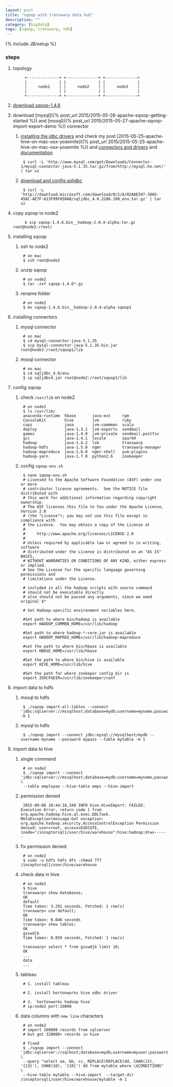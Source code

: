 ```yaml
---
layout: post
title: "sqoop with transwarp data hub"
description: ""
category: [bigdata]
tags: [sqoop, transwarp, tdh]
---
```

{% include JB/setup %}


### steps

1. topology

            +--------------+ +--------------+ +--------------+
            |              | |              | |              |
            |     node1    | |     node2    | |     node3    |
            |              | |              | |              |
            +--------------+ +--------------+ +--------------+

1. [download sqoop-1.4.6](http://www.apache.org/dyn/closer.lua/sqoop/1.4.6)

1. download [mysql]({% post_url 2015/2015-05-26-apache-sqoop-getting-started %}) and [mssql]({% post_url 2015/2015-05-27-apache-sqoop-import-export-demo %}) connector


    1. [installing the jdbc drivers](http://www.cloudera.com/content/cloudera/en/documentation/cdh4/latest/CDH4-Installation-Guide/cdh4ig_topic_13_7.html) and check my post [2015-05-25-apache-hive-on-mac-osx-yosemite]({% post_url 2015/2015-05-25-apache-hive-on-mac-osx-yosemite %}) and [connectors and drivers](https://blogs.apache.org/sqoop/entry/connectors_and_drivers_in_the) and [documentation](http://sqoop.apache.org/docs/1.4.0-incubating/SqoopUserGuide.html#id1763114)

            $ curl -L 'http://www.mysql.com/get/Downloads/Connector-J/mysql-connector-java-5.1.35.tar.gz/from/http://mysql.he.net/' | tar xz

    1. [download and config sqljdbc](http://hortonworks.com/hadoop-tutorial/import-microsoft-sql-server-hortonworks-sandbox-using-sqoop/)

            $ curl -L 'http://download.microsoft.com/download/0/2/A/02AAE597-3865-456C-AE7F-613F99F850A8/sqljdbc_4.0.2206.100_enu.tar.gz' | tar xz

1. copy sqoop to node2

            $ scp sqoop-1.4.6.bin__hadoop-2.0.4-alpha.tar.gz root@node2:/root/

1. installing sqoop

    1. ssh to node2

            # on mac
            $ ssh root@node2

    1. unzip sqoop

            # on node2
            $ tar -zxf sqoop-1.4.6*.gz

    1. rename folder

            # on node2
            $ mv sqoop-1.4.6.bin__hadoop-2.0.4-alpha sqoop1

1. installing connectors

    1. mysql connector

            # on mac
            $ cd mysql-connector-java-5.1.35
            $ scp mysql-connector-java-5.1.35-bin.jar root@node2:/root/sqoop1/lib

    1. mssql connector

            # on mac
            $ cd sqljdbc_4.0/enu
            $ cp sqljdbc4.jar root@node2:/root/sqoop1/lib

1. config sqoop

    1. check `/usr/lib` on node2

            # on node2
            $ ls /usr/lib/
            anaconda-runtime  hbase       java-ext     rpm
            ConsoleKit        hive        jvm          ruby
            cups              java        jvm-commmon  scala
            deploy            java-1.3.1  jvm-exports  sendmail
            games             java-1.4.0  jvm-private  sendmail.postfix
            gcc               java-1.4.1  locale       sparkR
            hadoop            java-1.4.2  lsb          transwarp
            hadoop-hdfs       java-1.5.0  ngmr         transwarp-manager
            hadoop-mapreduce  java-1.6.0  ngmr-shell   yum-plugins
            hadoop-yarn       java-1.7.0  python2.6    zookeeper

    1. config `sqoop-env.sh`

            $ nano sqoop-env.sh
            # Licensed to the Apache Software Foundation (ASF) under one or more
            # contributor license agreements.  See the NOTICE file distributed with
            # this work for additional information regarding copyright ownership.
            # The ASF licenses this file to You under the Apache License, Version 2.0
            # (the "License"); you may not use this file except in compliance with
            # the License.  You may obtain a copy of the License at
            #
            #     http://www.apache.org/licenses/LICENSE-2.0
            #
            # Unless required by applicable law or agreed to in writing, software
            # distributed under the License is distributed on an "AS IS" BASIS,
            # WITHOUT WARRANTIES OR CONDITIONS OF ANY KIND, either express or implied.
            # See the License for the specific language governing permissions and
            # limitations under the License.

            # included in all the hadoop scripts with source command
            # should not be executable directly
            # also should not be passed any arguments, since we need original $*

            # Set Hadoop-specific environment variables here.

            #Set path to where bin/hadoop is available
            export HADOOP_COMMON_HOME=/usr/lib/hadoop

            #Set path to where hadoop-*-core.jar is available
            export HADOOP_MAPRED_HOME=/usr/lib/hadoop-mapreduce

            #set the path to where bin/hbase is available
            export HBASE_HOME=/usr/lib/hbase

            #Set the path to where bin/hive is available
            export HIVE_HOME=/usr/lib/hive

            #Set the path for where zookeper config dir is
            export ZOOCFGDIR=/usr/lib/zookeeper/conf

1. import data to hdfs

    1. mssql to hdfs

            $ ./sqoop import-all-tables --connect 'jdbc:sqlserver://mssqlhost;database=mydb;username=myname;password=mypass' -m 1

    1. mysql to hdfs

            $ ./sqoop import --connect jdbc:mysql://mysqlhost/mydb --username myname --password mypass --table mytable -m 1

1. import data to hive

    1. single command

            # on node2
            $ ./sqoop import --connect 'jdbc:sqlserver://mssqlhost;database=mydb;username=myname;password=mypass' \
            --table employee --hive-table emps --hive-import

    1. permission denied

            2015-09-06 10:44:18,348 INFO hive.HiveImport: FAILED: Execution Error, return code 1 from org.apache.hadoop.hive.ql.exec.DDLTask. MetaException(message:Got exception: org.apache.hadoop.security.AccessControlException Permission denied: user=root, access=EXECUTE, inode="/inceptorsql1/user/hive/warehouse":hive:hadoop:drwx------

    1. fix permission denied

            # on node2
            $ sudo -u hdfs hdfs dfs -chmod 777 /inceptorsql1/user/hive/warehouse

    1. check data in hive

            # on node2
            $ hive
            transwarp> show databases;
            OK
            default
            Time taken: 3.291 seconds, Fetched: 1 row(s)
            transwarp> use default;
            OK
            Time taken: 0.046 seconds
            transwarp> show tables;
            OK
            gsswdjb
            Time taken: 0.059 seconds, Fetched: 1 row(s)

            transwarp> select * from gsswdjb limit 10;
            OK
            ...
            data
            ...

    1. tableau

            # 1. install tableau

            # 2. install hortonworks hive odbc driver

            # 3. `hortonworks hadoop hive`
            # ip:node2 port:10000

    1. data columns with `new line` characters

            # on node2
            # import 160000 records from sqlserver
            # but got 320000+ records in hive

            # fixed
            $ ./sqoop import --connect 'jdbc:sqlserver://sqlhost;database=mydb;username=myuser;password=mypass' \
            --query "select aa, bb, cc, REPLACE(REPLACE(dd, CHAR(13), '{13}'), CHAR(10), '{10}') dd from mytable where \$CONDITIONS" \
            --hive-table mytable --hive-import  --target-dir /inceptorsql1/user/hive/warehouse/mytable -m 1
